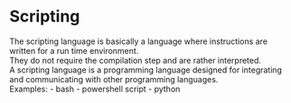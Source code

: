 # Scripting
<div>The scripting language is basically a language where instructions are written for a run time environment.</div>
<div>They do not require the compilation step and are rather interpreted.</div>
<div>A scripting language is a programming language designed for integrating and communicating with other programming languages.</div>
Examples:
- bash 
- powershell script
- python
